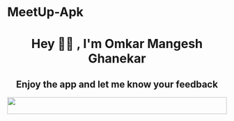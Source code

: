 # MeetUp-Apk
<h1 align="center">Hey 🙋‍♂️ , I'm Omkar Mangesh Ghanekar</h1>
<h2 align="center"> Enjoy the app and let me know your feedback</h2>
<a href="#"><img src="https://assets3.lottiefiles.com/packages/lf20_ifriutl5.json" width = "100%" height= "10%"/></a>
